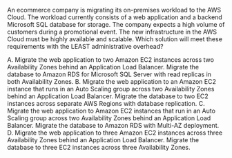 An ecommerce company is migrating its on-premises workload to the AWS Cloud. The workload currently consists of a web application and a backend Microsoft SQL database for storage. The company expects a high volume of customers during a promotional event. The new infrastructure in the AWS Cloud must be highly available and scalable. Which solution will meet these requirements with the LEAST administrative overhead? 

A. Migrate the web application to two Amazon EC2 instances across two Availability Zones behind an Application Load Balancer. Migrate the database to Amazon RDS for Microsoft SQL Server with read replicas in both Availability Zones. 
B. Migrate the web application to an Amazon EC2 instance that runs in an Auto Scaling group across two Availability Zones behind an Application Load Balancer. Migrate the database to two EC2 instances across separate AWS Regions with database replication. 
C. Migrate the web application to Amazon EC2 instances that run in an Auto Scaling group across two Availability Zones behind an Application Load Balancer. Migrate the database to Amazon RDS with Multi-AZ deployment. 
D. Migrate the web application to three Amazon EC2 instances across three Availability Zones behind an Application Load Balancer. Migrate the database to three EC2 instances across three Availability Zones.